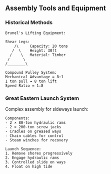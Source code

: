 ## Assembly Tools and Equipment

### Historical Methods

```
Brunel's Lifting Equipment:

Shear Legs:
    /\     Capacity: 20 tons
   /  \    Height: 30ft
  /    \   Material: Timber
 /      \
/________\

Compound Pulley System:
Mechanical Advantage = 8:1
1 ton pull → 8 ton lift
Speed Ratio = 1:8
```

### Great Eastern Launch System

Complex assembly for sideways launch:
```
Components:
- 2 × 80-ton hydraulic rams
- 2 × 200-ton screw jacks
- Cradles on greased ways
- Chain cables for control
- Steam winches for recovery

Launch Sequence:
1. Remove shores progressively
2. Engage hydraulic rams
3. Controlled slide on ways
4. Float on high tide
```
